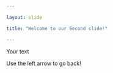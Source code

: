 ```yaml
---

layout: slide

title: "Welcome to our Second slide!"

---
```


Your text

Use the left arrow to go back!
